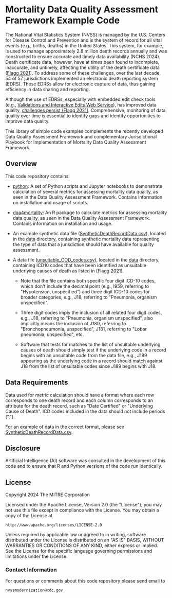 # Mortality Data Quality Assessment Framework Example Code

The National Vital Statistics System (NVSS) is managed by the U.S. Centers for Disease Control and
Prevention and is the system of record for all vital events (e.g., births, deaths) in the United
States. This system, for example, is used to manage approximately 2.8 million death records annually
and was constructed to ensure accurate and timely data availability (NCHS 2024). Death certificate
data, however, have at times been found to incomplete, inaccurate, and untimely, affecting the
utility of the death certificate data
([Flagg 2021](https://stacks.cdc.gov/view/cdc/100414)).
To address some of these challenges, over the
last decade, 54 of 57 jurisdictions implemented an electronic death reporting system (EDRS). These
EDRSs allow for electronic capture of data, thus gaining efficiency in data sharing and reporting.

Although the use of EDRSs, especially with embedded edit check tools (e.g.,
[Validations and Interactive Edits Web Service](https://www.cdc.gov/nchs/data/nvss/modernization/VIEWS-Technical-User-Info-508.pdf)),
has improved data quality,
[challenges persist (Flagg 2021)](https://stacks.cdc.gov/view/cdc/100414).
Comprehensive, monitoring of data quality over time is essential to identify gaps and identify
opportunities to improve data quality.

This library of simple code examples complements the recently developed Data Quality Assessment
Framework and complementary Jurisdictional Playbook for Implementation of Mortality Data Quality
Assessment Framework.

## Overview

This code repository contains

* [python](python): A set of Python scripts and Jupyter notebooks to demonstrate calculation of several metrics for assessing mortality data quality, as seen in the Data Quality Assessment Framework. Contains information on installation and usage of scripts.

* [dqa4mortality](dqa4mortality): An R package to calculate metrics for assessing mortality data quality, as seen in the Data Quality Assessment Framework. Contains information on installation and usage.

* An example synthetic data file ([SyntheticDeathRecordData.csv](data/SyntheticDeathRecordData.csv)), located in the [data](data) directory, containing synthetic mortality data representing the type of data that a jurisdiction should have available for quality assessment.

* A data file ([unsuitable_COD_codes.csv](data/unsuitable_COD_codes.csv)), located in the [data](data) directory, containing ICD10 codes that have been identified as unsuitable underlying causes of death as listed in ([Flagg 2021](https://stacks.cdc.gov/view/cdc/100414)).

    * Note that the file contains both specific four digit ICD-10 codes, which don't include the decimal point (e.g., I959, referring to "Hypotension, unspecified") and three digit ICD-10 codes for broader categories, e.g., J18, referring to "Pneumonia, organism unspecified".

    * Three digit codes imply the inclusion of all related four digit codes, e.g., J18, referring to "Pneumonia, organism unspecified", also implicitly means the inclusion of J180, referring to "Bronchopneumonia, unspecified", J181, referring to "Lobar pneumonia, unspecified", etc.

    * Software that tests for matches to the list of unsuitable underlying causes of death should simply test if the underlying code in a record begins with an unsuitable code from the data file, e.g., J189 appearing as the underlying code in a record should match against J18 from the list of unsuitable codes since J189 begins with J18.

## Data Requirements

Data used for metric calculation should have a format where each row corresponds to one death record and each column corresponds to an attribute for the death record, such as "Date Certified" or "Underlying Cause of Death". ICD codes included in the data should not include periods (".").

For an example of data in the correct format, please see [SyntheticDeathRecordData.csv](data/SyntheticDeathRecordData.csv).

## Disclosure

Artificial Intelligence (AI) software was consulted in the development of this code and to ensure that R and Python versions of the code run identically.

## License

Copyright 2024 The MITRE Corporation

Licensed under the Apache License, Version 2.0 (the "License"); you may not use this file except in compliance with the License. You may obtain a copy of the License at

```
http://www.apache.org/licenses/LICENSE-2.0
```

Unless required by applicable law or agreed to in writing, software distributed under the License is distributed on an "AS IS" BASIS, WITHOUT WARRANTIES OR CONDITIONS OF ANY KIND, either express or implied. See the License for the specific language governing permissions and limitations under the License.

### Contact Information

For questions or comments about this code repository please send email to

    nvssmodernization@cdc.gov
